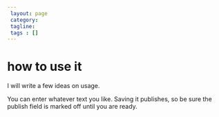 ```yaml
---
 layout: page
 category: 
 tagline: 
 tags : [] 
---
```

 
# how to use it

I will write a few ideas on usage.

You can enter whatever text you like. Saving it publishes, so be sure the publish field is marked off until you are ready.


